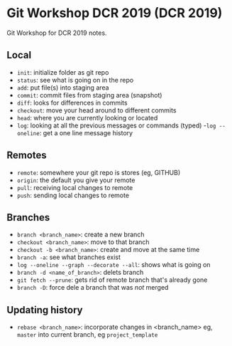# Git Workshop DCR 2019 (DCR 2019)

Git Workshop for DCR 2019 notes.

## Local

- `init`: initialize folder as git repo
- `status`: see what is going on in the repo
- `add`: put file(s) into staging area
- `commit`: commit files from staging area (snapshot)
- `diff`: looks for differences in commits
- `checkout`: move your head around to different commits
- `head`: where you are currently looking or located
- `log`: looking at all the previous messages or commands (typed)
	-`log --oneline`: get a one line message history
	
## Remotes

- `remote`: somewhere your git repo is stores (eg, GITHUB)
 - `origin`: the default you give your remote
- `pull`: receiving local changes to remote
- `push`: sending local changes to remote

## Branches

- `branch <branch_name>`: create a new branch
- `checkout <branch_name>`: move to that branch
- `checkout -b <branch_name>`: create and move at the same time
- `branch -a`: see what branches exist
- `log --oneline --graph --decorate --all`: shows what is going on
- `branch -d <name_of_branch>`: delets branch 
- `git fetch --prune`: gets rid of remote branch that's already gone
- `branch -D`: force dele a branch that was *not* merged

## Updating history 

- `rebase <branch_name>`: incorporate changes in <branch_name> eg, `master` into current branch, eg `project_template` 

